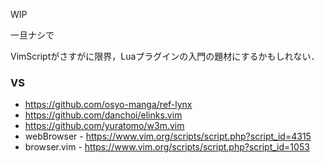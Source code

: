 
WIP

一旦ナシで

VimScriptがさすがに限界，Luaプラグインの入門の題材にするかもしれない．


### VS

- https://github.com/osyo-manga/ref-lynx
- https://github.com/danchoi/elinks.vim
- https://github.com/yuratomo/w3m.vim
- webBrowser - https://www.vim.org/scripts/script.php?script_id=4315
- browser.vim - https://www.vim.org/scripts/script.php?script_id=1053


